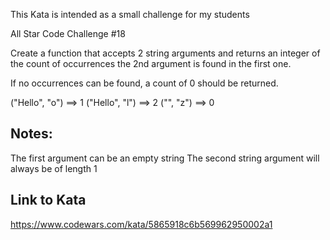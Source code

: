 This Kata is intended as a small challenge for my students

All Star Code Challenge #18

Create a function that accepts 2 string arguments and returns an integer of the count of occurrences the 2nd argument is found in the first one.

If no occurrences can be found, a count of 0 should be returned.

("Hello", "o")  ==>  1
("Hello", "l")  ==>  2
("", "z")       ==>  0
## Notes:

The first argument can be an empty string
The second string argument will always be of length 1

## Link to Kata
https://www.codewars.com/kata/5865918c6b569962950002a1